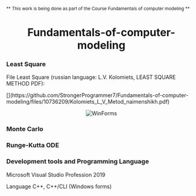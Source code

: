 <sub>** This work is being done as part of the Course Fundamentals of computer modeling **</sub> 
<h1 align="center">Fundamentals-of-computer-modeling</h1>
<div>
<h3>Least Square</h3>
<p>File Least Square  (russian language: L.V. Kolomiets, LEAST SQUARE METHOD PDF):</p>
[](https://github.com/StrongerProgrammer7/Fundamentals-of-computer-modeling/files/10736209/Kolomiets_L_V_Metod_naimenshikh.pdf)
<p align="center"><img src="https://user-images.githubusercontent.com/71569051/218839841-b2668318-387a-4816-8394-f0e8e3a67326.png" alt="WinForms"></p>
</div>
<div>
<h3>Monte Carlo</h3>
</div>
<div>
<h3>Runge-Kutta ODE </h3>
</div>
<div>
<h3>Development tools and Programming Language</h3>
<p align="justify"> Microsoft Visual Studio Profession 2019</p>
<p align="justify"> Language C++, C++/CLI (Windows forms) </p>
</div>
